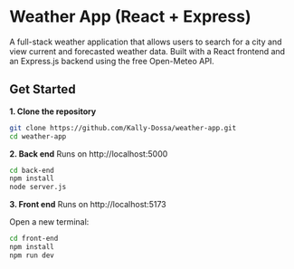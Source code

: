 # Weather App (React + Express) 
A full-stack weather application that allows users to search for a city and view current and forecasted weather data. Built with a React frontend and an Express.js backend using the free Open-Meteo API.

## Get Started

**1. Clone the repository**
```bash
git clone https://github.com/Kally-Dossa/weather-app.git
cd weather-app
```

**2. Back end**  Runs on http://localhost:5000
```bash
cd back-end
npm install
node server.js
```

**3. Front end** Runs on http://localhost:5173

Open a new terminal:
```bash
cd front-end
npm install
npm run dev
```
